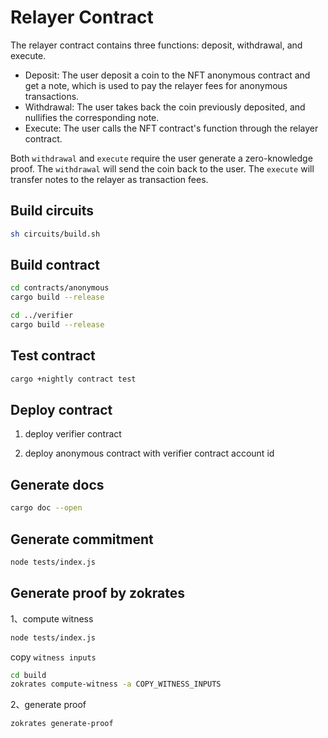 # Relayer Contract

The relayer contract contains three functions: deposit, withdrawal, and execute.

* Deposit: The user deposit a coin to the NFT anonymous contract and get a note, which is used to pay the relayer fees for anonymous transactions.
* Withdrawal: The user takes back the coin previously deposited, and nullifies the corresponding note. 
* Execute: The user calls the NFT contract's function through the relayer contract.

Both `withdrawal` and `execute` require the user generate a zero-knowledge proof. The `withdrawal` will send the coin back to the user. The `execute` will transfer notes to the relayer as transaction fees.

## Build circuits

```sh
sh circuits/build.sh
```

## Build contract

```sh
cd contracts/anonymous
cargo build --release

cd ../verifier
cargo build --release
```

## Test contract

```sh
cargo +nightly contract test
```

## Deploy contract

1. deploy verifier contract

2. deploy anonymous contract with verifier contract account id

## Generate docs

```sh
cargo doc --open
```

## Generate commitment

```sh
node tests/index.js
```

## Generate proof by zokrates

1、compute witness

```sh
node tests/index.js
```

copy `witness inputs`

```sh
cd build
zokrates compute-witness -a COPY_WITNESS_INPUTS
```

2、generate proof

```sh
zokrates generate-proof
```
